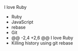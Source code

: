 I love Ruby

* Ruby
* JavaScript
* rebase
* Git
* @@ -2,4 +2,6 @@ I love Ruby
* Killing history using git rebase

